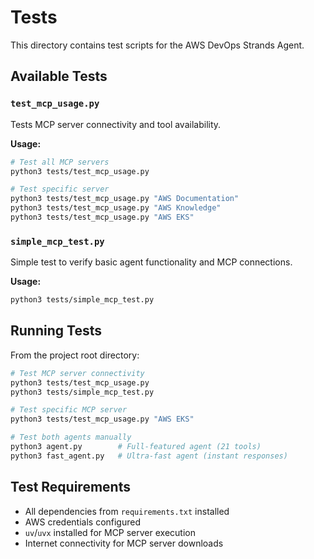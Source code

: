 # Tests

This directory contains test scripts for the AWS DevOps Strands Agent.

## Available Tests

### `test_mcp_usage.py`
Tests MCP server connectivity and tool availability.

**Usage:**
```bash
# Test all MCP servers
python3 tests/test_mcp_usage.py

# Test specific server
python3 tests/test_mcp_usage.py "AWS Documentation"
python3 tests/test_mcp_usage.py "AWS Knowledge" 
python3 tests/test_mcp_usage.py "AWS EKS"
```

### `simple_mcp_test.py`
Simple test to verify basic agent functionality and MCP connections.

**Usage:**
```bash
python3 tests/simple_mcp_test.py
```

## Running Tests

From the project root directory:

```bash
# Test MCP server connectivity
python3 tests/test_mcp_usage.py
python3 tests/simple_mcp_test.py

# Test specific MCP server
python3 tests/test_mcp_usage.py "AWS EKS"

# Test both agents manually
python3 agent.py        # Full-featured agent (21 tools)
python3 fast_agent.py   # Ultra-fast agent (instant responses)
```

## Test Requirements

- All dependencies from `requirements.txt` installed
- AWS credentials configured
- `uv`/`uvx` installed for MCP server execution
- Internet connectivity for MCP server downloads